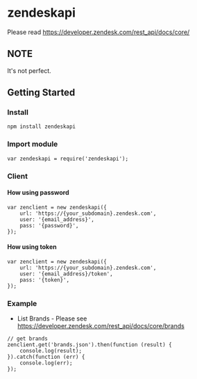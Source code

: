 # zendeskapi
Please read https://developer.zendesk.com/rest_api/docs/core/  


## NOTE
It's not perfect.


## Getting Started



### Install
```
npm install zendeskapi
```

### Import module
```
var zendeskapi = require('zendeskapi');
```

### Client

#### How using password
```
var zenclient = new zendeskapi({
    url: 'https://{your_subdomain}.zendesk.com',
    user: '{email_address}',
    pass: '{password}',
});
```

#### How using token
```
var zenclient = new zendeskapi({
    url: 'https://{your_subdomain}.zendesk.com',
    user: '{email_address}/token',
    pass: '{token}',
});
```


### Example
* List Brands - Please see  https://developer.zendesk.com/rest_api/docs/core/brands
```
// get brands
zenclient.get('brands.json').then(function (result) {
    console.log(result);
}).catch(function (err) {
    console.log(err);
});
```

